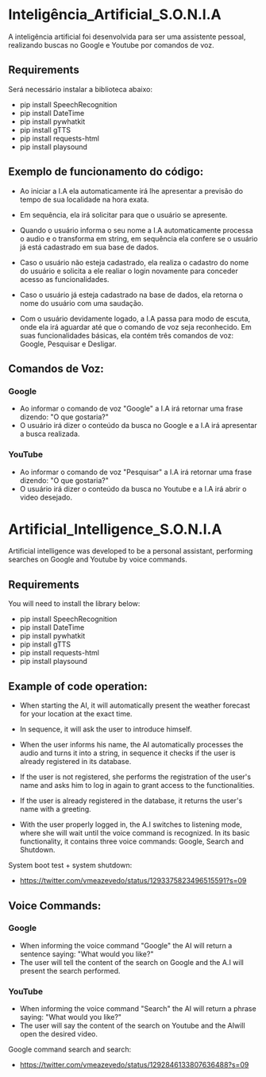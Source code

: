 # Inteligência_Artificial_S.O.N.I.A
A inteligência artificial foi desenvolvida para ser uma assistente pessoal, realizando buscas no Google e Youtube por comandos de voz.
  
## Requirements
Será necessário instalar a biblioteca abaixo:
- pip install SpeechRecognition
- pip install DateTime
- pip install pywhatkit
- pip install gTTS
- pip install requests-html
- pip install playsound


## Exemplo de funcionamento do código:
- Ao iniciar a I.A ela automaticamente irá lhe apresentar a previsão do tempo de sua localidade na hora exata.

- Em sequência, ela irá solicitar para que o usuário se apresente.
- Quando o usuário informa o seu nome a I.A automaticamente processa o audio e o transforma em string, em sequência ela confere se o usuário já está cadastrado em sua base de dados.
- Caso o usuário não esteja cadastrado, ela realiza o cadastro do nome do usuário e solicita a ele realiar o login novamente para conceder acesso as funcionalidades.
- Caso o usuário já esteja cadastrado na base de dados, ela retorna o nome do usuário com uma saudação.
- Com o usuário devidamente logado, a I.A passa para modo de escuta, onde ela irá aguardar até que o comando de voz seja reconhecido. Em suas funcionalidades básicas, ela contém três comandos de voz: Google, Pesquisar e Desligar.


## Comandos de Voz:
### Google
- Ao informar o comando de voz "Google" a I.A irá retornar uma frase dizendo: "O que gostaria?"
- O usuário irá dizer o conteúdo da busca no Google e a I.A irá apresentar a busca realizada.


### YouTube
- Ao informar o comando de voz "Pesquisar" a I.A irá retornar uma frase dizendo: "O que gostaria?"
- O usuário irá dizer o conteúdo da busca no Youtube e a I.A irá abrir o video desejado.


# Artificial_Intelligence_S.O.N.I.A
Artificial intelligence was developed to be a personal assistant, performing searches on Google and Youtube by voice commands.
  
## Requirements
You will need to install the library below:
- pip install SpeechRecognition
- pip install DateTime
- pip install pywhatkit
- pip install gTTS
- pip install requests-html
- pip install playsound


## Example of code operation:
- When starting the AI, it will automatically present the weather forecast for your location at the exact time.

- In sequence, it will ask the user to introduce himself.
- When the user informs his name, the AI ​​automatically processes the audio and turns it into a string, in sequence it checks if the user is already registered in its database.
- If the user is not registered, she performs the registration of the user's name and asks him to log in again to grant access to the functionalities.
- If the user is already registered in the database, it returns the user's name with a greeting.
- With the user properly logged in, the A.I switches to listening mode, where she will wait until the voice command is recognized. In its basic functionality, it contains three voice commands: Google, Search and Shutdown.

System boot test + system shutdown:
* https://twitter.com/vmeazevedo/status/1293375823496515591?s=09


## Voice Commands:
### Google
- When informing the voice command "Google" the AI ​​will return a sentence saying: "What would you like?"
- The user will tell the content of the search on Google and the A.I will present the search performed.


### YouTube
- When informing the voice command "Search" the AI ​​will return a phrase saying: "What would you like?"
- The user will say the content of the search on Youtube and the AI ​​will open the desired video.

Google command search and search:
* https://twitter.com/vmeazevedo/status/1292846133807636488?s=09
